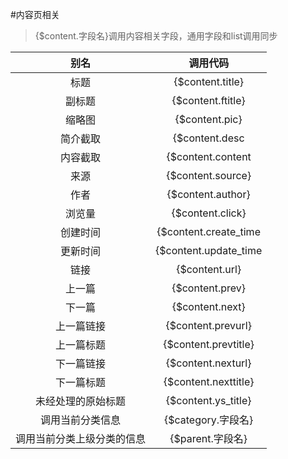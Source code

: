 #内容页相关

> {$content.字段名}调用内容相关字段，通用字段和list调用同步

|别名|调用代码|
|:--:|:--:|
|标题|{$content.title}|
|副标题|{$content.ftitle}|
|缩略图|{$content.pic}|
|简介截取|{$content.desc|str2sub=60, true}|
|内容截取|{$content.content|str2sub=60, true}|
|来源|{$content.source}|
|作者|{$content.author}|
|浏览量|{$content.click}|
|创建时间|{$content.create_time|date='Y-m-d',###}|
|更新时间|{$content.update_time|date='Y-m-d',###}|
|链接|{$content.url}|
|上一篇|{$content.prev}|
|下一篇|{$content.next}|
|上一篇链接|{$content.prevurl}|
|上一篇标题|{$content.prevtitle}|
|下一篇链接|{$content.nexturl}|
|下一篇标题|{$content.nexttitle}|
|未经处理的原始标题|{$content.ys_title}|
|调用当前分类信息|{$category.字段名}|
|调用当前分类上级分类的信息|{$parent.字段名}|